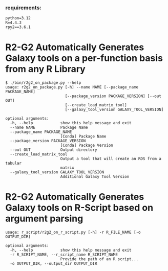 ### requirements: 
```
python=3.12
R=4.4.3
rpy2==3.6.1
```


# R2-G2 Automatically Generates Galaxy tools on a per-function basis from any R Library

```
$ ./bin/r2g2_on_package.py --help
usage: r2g2_on_package.py [-h] --name NAME [--package_name PACKAGE_NAME]
                          [--package_version PACKAGE_VERSION] [--out OUT]
                          [--create_load_matrix_tool]
                          [--galaxy_tool_version GALAXY_TOOL_VERSION]

optional arguments:
  -h, --help            show this help message and exit
  --name NAME           Package Name
  --package_name PACKAGE_NAME
                        [Conda] Package Name
  --package_version PACKAGE_VERSION
                        [Conda] Package Version
  --out OUT             Output directory
  --create_load_matrix_tool
                        Output a tool that will create an RDS from a tabular
                        matrix
  --galaxy_tool_version GALAXY_TOOL_VERSION
                        Additional Galaxy Tool Version
```

# R2-G2 Automatically Generates Galaxy tools on R-Script based on argument parsing

```
usage: r_script/r2g2_on_r_script.py [-h] -r R_FILE_NAME [-o OUTPUT_DIR]

optional arguments:
  -h, --help            show this help message and exit
  -r R_SCRIPT_NAME, --r_script_name R_SCRIPT_NAME
                        Provide the path of an R script...
  -o OUTPUT_DIR, --output_dir OUTPUT_DIR
```


